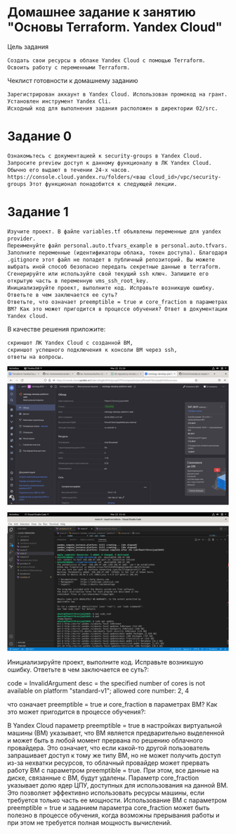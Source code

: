# Домашнее задание к занятию "Основы Terraform. Yandex Cloud"

Цель задания

    Создать свои ресурсы в облаке Yandex Cloud с помощью Terraform.
    Освоить работу с переменными Terraform.

Чеклист готовности к домашнему заданию

    Зарегистрирован аккаунт в Yandex Cloud. Использован промокод на грант.
    Установлен инструмент Yandex Cli.
    Исходный код для выполнения задания расположен в директории 02/src.
# Задание 0

    Ознакомьтесь с документацией к security-groups в Yandex Cloud.
    Запросите preview доступ к данному функционалу в ЛК Yandex Cloud. Обычно его выдают в течении 24-х часов. https://console.cloud.yandex.ru/folders/<ваш cloud_id>/vpc/security-groups Этот функционал понадобится к следующей лекции.

# Задание 1

    Изучите проект. В файле variables.tf объявлены переменные для yandex provider.
    Переименуйте файл personal.auto.tfvars_example в personal.auto.tfvars. Заполните переменные (идентификаторы облака, токен доступа). Благодаря .gitignore этот файл не попадет в публичный репозиторий. Вы можете выбрать иной способ безопасно передать секретные данные в terraform.
    Сгенерируйте или используйте свой текущий ssh ключ. Запишите его открытую часть в переменную vms_ssh_root_key.
    Инициализируйте проект, выполните код. Исправьте возникшую ошибку. Ответьте в чем заключается ее суть?
    Ответьте, что означает preemptible = true и core_fraction в параметрах ВМ? Как это может пригодится в процессе обучения? Ответ в документации Yandex cloud.

В качестве решения приложите:

    скриншот ЛК Yandex Cloud с созданной ВМ,
    скриншот успешного подключения к консоли ВМ через ssh,
    ответы на вопросы.

![alt text](https://github.com/EminChm/netology-homeworks-2023/blob/main/Screenshot%20from%202023-03-22%2021-24-55.png)

![alt text](https://github.com/EminChm/netology-homeworks-2023/blob/main/Screenshot%20from%202023-03-22%2021-41-12.png)

Инициализируйте проект, выполните код. Исправьте возникшую ошибку. Ответьте в чем заключается ее суть?:

code = InvalidArgument desc = the specified number of cores is not available on platform "standard-v1"; allowed core number: 2, 4

что означает preemptible = true и core_fraction в параметрах ВМ? Как это может пригодится в процессе обучения?:

В Yandex Cloud параметр preemptible = true в настройках виртуальной машины (ВМ) указывает, что ВМ является предварительно выделенной и может быть в любой момент прервана по решению облачного провайдера. Это означает, что если какой-то другой пользователь запрашивает доступ к тому же типу ВМ, но не может получить доступ из-за нехватки ресурсов, то облачный провайдер может прервать работу ВМ с параметром preemptible = true. При этом, все данные на диске, связанные с ВМ, будут удалены.
Параметр core_fraction указывает долю ядер ЦПУ, доступных для использования на данной ВМ. Это позволяет эффективно использовать ресурсы машины, если требуется только часть ее мощности.
Использование ВМ с параметром preemptible = true и заданием параметра core_fraction может быть полезно в процессе обучения, когда возможны прерывания работы и при этом не требуется полная мощность вычислений.
